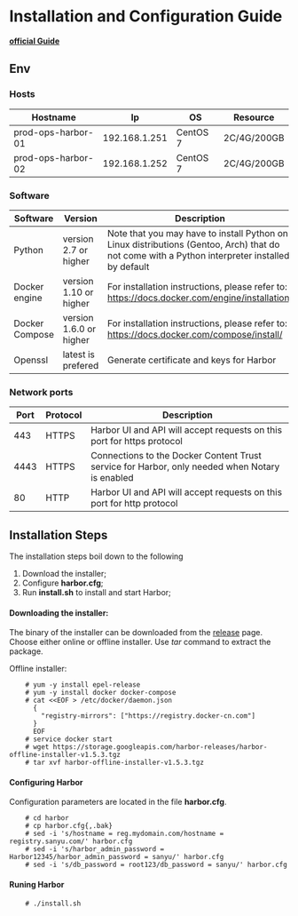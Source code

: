 # Installation and Configuration Guide 
**[official Guide](https://github.com/goharbor/harbor/blob/master/docs/installation_guide.md)**

## Env
### Hosts
|Hostname|Ip|OS|Resource|
|---|---|---|---|
|prod-ops-harbor-01|192.168.1.251|CentOS 7|2C/4G/200GB|
|prod-ops-harbor-02|192.168.1.252|CentOS 7|2C/4G/200GB|

### Software
|Software|Version|Description|
|---|---|---|
|Python|version 2.7 or higher|Note that you may have to install Python on Linux distributions (Gentoo, Arch) that do not come with a Python interpreter installed by default|
|Docker engine|version 1.10 or higher|For installation instructions, please refer to: https://docs.docker.com/engine/installation/|
|Docker Compose|version 1.6.0 or higher|For installation instructions, please refer to: https://docs.docker.com/compose/install/|
|Openssl|latest is prefered|Generate certificate and keys for Harbor|
### Network ports 
|Port|Protocol|Description|
|---|---|---|
|443|HTTPS|Harbor UI and API will accept requests on this port for https protocol|
|4443|HTTPS|Connections to the Docker Content Trust service for Harbor, only needed when Notary is enabled|
|80|HTTP|Harbor UI and API will accept requests on this port for http protocol|

## Installation Steps

The installation steps boil down to the following

1. Download the installer;
2. Configure **harbor.cfg**;
3. Run **install.sh** to install and start Harbor;


#### Downloading the installer:

The binary of the installer can be downloaded from the [release](https://github.com/goharbor/harbor/releases) page. Choose either online or offline installer. Use *tar* command to extract the package.

Offline installer:
```
    # yum -y install epel-release
    # yum -y install docker docker-compose
    # cat <<EOF > /etc/docker/daemon.json 
      {
        "registry-mirrors": ["https://registry.docker-cn.com"]
      }
      EOF
    # service docker start
    # wget https://storage.googleapis.com/harbor-releases/harbor-offline-installer-v1.5.3.tgz
    # tar xvf harbor-offline-installer-v1.5.3.tgz     
```

#### Configuring Harbor
Configuration parameters are located in the file **harbor.cfg**. 
```
    # cd harbor
    # cp harbor.cfg{,.bak}
    # sed -i 's/hostname = reg.mydomain.com/hostname = registry.sanyu.com/' harbor.cfg 
    # sed -i 's/harbor_admin_password = Harbor12345/harbor_admin_password = sanyu/' harbor.cfg 
    # sed -i 's/db_password = root123/db_password = sanyu/' harbor.cfg 
```

#### Runing Harbor
```
    # ./install.sh
```


